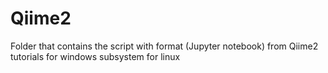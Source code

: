 # Qiime2
Folder that contains the script with format (Jupyter notebook) from Qiime2 tutorials for windows subsystem for linux
